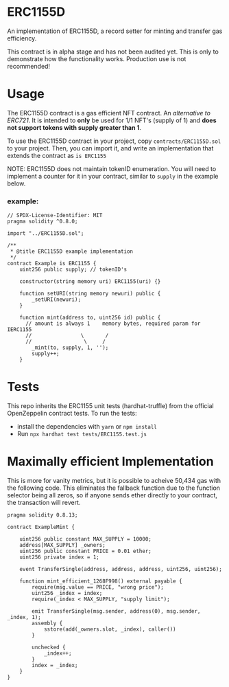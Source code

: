 # ERC1155D

An implementation of ERC1155D, a record setter for minting and transfer gas efficiency.

This contract is in alpha stage and has not been audited yet. This is only to demonstrate how the functionality works. Production use is not recommended!

# Usage

The ERC1155D contract is a gas efficient NFT contract. An _alternative to ERC721_. It is intended to **only** be used for 1/1 NFT's (supply of 1) and **does not support tokens with supply greater than 1**.

To use the ERC1155D contract in your project, copy `contracts/ERC1155D.sol` to your project. Then, you can import it, and write an implementation that extends the contract as `is ERC1155`

NOTE: ERC1155D does not maintain tokenID enumeration. You will need to implement a counter for it in your contract, similar to `supply` in the example below.

### example:

```sol
// SPDX-License-Identifier: MIT
pragma solidity ^0.8.0;

import "../ERC1155D.sol";

/**
 * @title ERC1155D example implementation
 */
contract Example is ERC1155 {
    uint256 public supply; // tokenID's

    constructor(string memory uri) ERC1155(uri) {}

    function setURI(string memory newuri) public {
        _setURI(newuri);
    }

    function mint(address to, uint256 id) public {
      // amount is always 1    memory bytes, required param for IERC1155
      //                \       /
      //                 \     /
        _mint(to, supply, 1, '');
        supply++;
    }

```

# Tests

This repo inherits the ERC1155 unit tests (hardhat-truffle) from the official OpenZeppelin contract tests. To run the tests:

- install the dependencies with `yarn` or `npm install`
- Run `npx hardhat test tests/ERC1155.test.js`

# Maximally efficient Implementation
This is more for vanity metrics, but it is possible to acheive 50,434 gas with the following code. This eliminates the fallback function due to the function selector being all zeros, so if anyone sends ether directly to your contract, the transaction will revert.

```solidity
pragma solidity 0.8.13;

contract ExampleMint {

    uint256 public constant MAX_SUPPLY = 10000;
    address[MAX_SUPPLY] _owners;
    uint256 public constant PRICE = 0.01 ether;
    uint256 private index = 1;
    
    event TransferSingle(address, address, address, uint256, uint256);

    function mint_efficient_1268F998() external payable {
        require(msg.value == PRICE, "wrong price");
        uint256 _index = index;
        require(_index < MAX_SUPPLY, "supply limit");

        emit TransferSingle(msg.sender, address(0), msg.sender, _index, 1);
        assembly {
            sstore(add(_owners.slot, _index), caller())
        }

        unchecked {
            _index++;
        }
        index = _index;
    }
}
```
